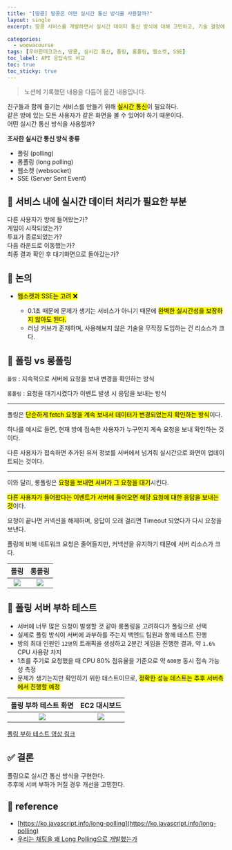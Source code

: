 ```yaml
---
title: "[땅콩] 땅콩은 어떤 실시간 통신 방식을 사용할까?"
layout: single
excerpt: 땅콩 서비스를 개발하면서 실시간 데이터 통신 방식에 대해 고민하고, 기술 결정에 대한 이유를 소개한다.

categories:
  - woowacourse
tags: [우아한테크코스, 땅콩, 실시간 통신, 폴링, 롱폴링, 웹소켓, SSE]
toc_label: API 응답속도 비교
toc: true
toc_sticky: true
---
```


> 노션에 기록했던 내용을 다듬어 옮긴 내용입니다.

<div class="red-box">
  <div>친구들과 함께 즐기는 서비스를 만들기 위해 <mark class="mark">실시간 통신</mark>이 필요하다.</div>
  <div>같은 방에 있는 모든 사용자가 같은 화면을 볼 수 있어야 하기 때문이다.</div>
  <div>어떤 실시간 통신 방식을 사용할까?</div>
</div>

**조사한 실시간 통신 방식 종류**

- 폴링 (polling)
- 롱폴링 (long polling)
- 웹소켓 (websocket)
- SSE (Server Sent Event)

## 📘 서비스 내에 실시간 데이터 처리가 필요한 부분

<div class="blue-box">
  <div>다른 사용자가 방에 들어왔는가?</div>
  <div>게임이 시작되었는가?</div>
  <div>투표가 종료되었는가?</div>
  <div>다음 라운드로 이동했는가?</div>
  <div>최종 결과 확인 후 대기화면으로 돌아갔는가?</div>
</div>

## 📘 논의

- <mark class="mark">웹소켓과 SSE는 고려 ❌</mark>

  - 0.1초 때문에 문제가 생기는 서비스가 아니기 때문에 <mark class="mark">완벽한 실시간성을 보장하지 않아도 된다.</mark>
  - 러닝 커브가 존재하며, 사용해보지 않은 기술을 무작정 도입하는 건 리소스가 크다.

## 📘 폴링 vs 롱폴링

`폴링` : 지속적으로 서버에 요청을 보내 변경을 확인하는 방식

`롱폴링` : 요청을 대기시켰다가 이벤트 발생 시 응답을 보내는 방식

---

폴링은 <mark class="mark">단순하게 fetch 요청을 계속 보내서 데이터가 변경되었는지 확인하는 방식</mark>이다.

하나를 예시로 들면, 현재 방에 접속한 사용자가 누구인지 계속 요청을 보내 확인하는 것이다.

다른 사용자가 접속하면 추가된 유저 정보를 서버에서 넘겨줘 실시간으로 화면이 업데이트되는 것이다.

---

이와 달리, 롱폴링은 <mark class="mark">요청을 보내면 서버가 그 요청을 대기</mark>시킨다.

<mark class="mark">다른 사용자가 들어왔다는 이벤트가 서버에 들어오면 해당 요청에 대한 응답을 보내는 것</mark>이다.

요청이 끝나면 커넥션을 해제하며, 응답이 오래 걸리면 Timeout 되었다가 다시 요청을 보낸다.

폴링에 비해 네트워크 요청은 줄어들지만, 커넥션을 유지하기 때문에 서버 리소스가 크다.

|                                             폴링                                              |                                            롱폴링                                             |
| :-------------------------------------------------------------------------------------------: | :-------------------------------------------------------------------------------------------: |
| <img src="https://github.com/user-attachments/assets/262d077f-bbcc-4a17-87e3-71f687cee80d" /> | <img src="https://github.com/user-attachments/assets/ea4f6ba3-79e6-4d42-9f58-0c1dabb46cff" /> |

## 📘 폴링 서버 부하 테스트

- 서버에 너무 많은 요청이 발생할 것 같아 롱폴링을 고려하다가 폴링으로 선택
- 실제로 폴링 방식이 서버에 과부하를 주는지 백엔드 팀원과 함께 테스트 진행
- 방의 최대 인원인 `12명`의 트래픽을 생성하고 2분간 게임을 진행한 결과, 약 `1.6%` CPU 사용량 차지
- 1초를 주기로 요청했을 때 CPU 80% 점유율을 기준으로 약 `600명` 동시 접속 가능성 측정
- 문제가 생기는지만 확인하기 위한 테스트이므로, <mark class="mark">정확한 성능 테스트는 추후 서버측에서 진행할 예정</mark>

|                                    폴링 부하 테스트 화면                                    |                                        EC2 대시보드                                         |
| :-----------------------------------------------------------------------------------------: | :-----------------------------------------------------------------------------------------: |
| <img src="https://github.com/user-attachments/assets/59cca334-fd25-4e7e-be21-49a01b61675e"> | <img src="https://github.com/user-attachments/assets/09739092-2462-475a-bae6-27406f279ef4"> |

[폴링 부하 테스트 영상 링크](https://drive.google.com/file/d/1DFomysuCNU7qx4nngh4H8wUfBFJfnqix/view?usp=sharing)

## ✅ 결론

<div class="blue-box">
  <div><span class="high">폴링</span>으로 실시간 통신 방식을 구현한다.</div>
  <div>추후에 서버 부하가 커질 경우 개선을 고민한다.</div>
</div>

## 📘 reference

- [https://ko.javascript.info/long-polling](https://ko.javascript.info/long-polling)
- [우리는 채팅을 왜 Long Polling으로 개발했는가](https://velog.io/@bruni_23yong/%EC%9A%B0%EB%A6%AC%EB%8A%94-%EC%B1%84%ED%8C%85%EC%9D%84-%EC%99%9C-Long-Polling%EC%9C%BC%EB%A1%9C-%EA%B0%9C%EB%B0%9C%ED%96%88%EB%8A%94%EA%B0%80)
